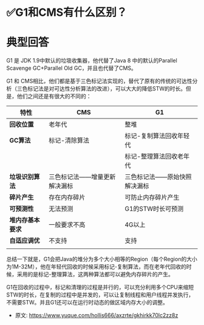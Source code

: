 # ✅G1和CMS有什么区别？
<!--page header-->

<a name="o3BIO"></a>
# 典型回答

G1 是 JDK 1.9中默认的垃圾收集器，他代替了Java 8 中的默认的Parallel Scavenge GC+Parallel Old GC，并且也代替了CMS。

G1 和 CMS相比，他们都是基于三色标记法实现的，替代了原有的传统的可达性分析（三色标记法是对可达性分析算法的改进），可以大大的降低STW的时长。但是，他们之间还是有很大的不同的：

| **特性** | **CMS** | **G1** |
| --- | --- | --- |
| **回收位置** | 老年代 | 整堆 |
| **GC算法** | 标记-清除算法 | 标记-复制算法回收年轻代|
| ||标记-整理算法回收老年代|
| **垃圾识别算法** | 三色标记法——增量更新解决漏标 | 三色标记法——原始快照解决漏标 |
| **碎片产生** | 存在内存碎片 | 可防止内存碎片产生 |
| **可预测性** | 无法预测 | G1的STW时长可预测 |
| **堆内存基本要求** | 一般要求不高 | 4G以上 |
| **自适应调优** | 不支持 | 支持 |
|  |  |  |


总结一下就是，G1会把Java的堆分为多个大小相等的Region（每个Region的大小为1M-32M），他在年轻代回收的时候采用标记-复制算法，而在老年代回收的时候，采用的是标记-整理算法，这两种算法都可以避免内存碎片的产生。

G1在回收的过程中，标记和清理的过程是并行的，可以充分利用多个CPU来缩短STW的时长，在复制的过程中是并发的，可以让复制线程和用户线程并发执行，不需要STW。并且G1还可以在运行时动态的做区域内存大小的调整。

<!--page footer-->

- 原文: <https://www.yuque.com/hollis666/axzrte/gkhirkk70lc2zz8z>